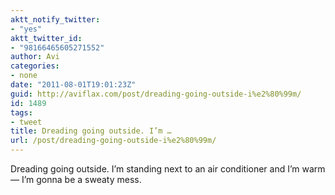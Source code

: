 ```yaml
---
aktt_notify_twitter:
- "yes"
aktt_twitter_id:
- "98166465605271552"
author: Avi
categories:
- none
date: "2011-08-01T19:01:23Z"
guid: http://aviflax.com/post/dreading-going-outside-i%e2%80%99m/
id: 1489
tags:
- tweet
title: Dreading going outside. I’m …
url: /post/dreading-going-outside-i%e2%80%99m/
---
```

Dreading going outside. I’m standing next to an air conditioner and I’m warm — I’m gonna be a sweaty mess.